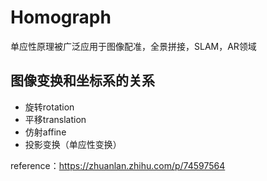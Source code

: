 # Homograph

单应性原理被广泛应用于图像配准，全景拼接，SLAM，AR领域

## 图像变换和坐标系的关系

- 旋转rotation
- 平移translation
- 仿射affine
- 投影变换（单应性变换）











reference：https://zhuanlan.zhihu.com/p/74597564

